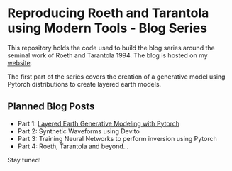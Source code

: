 # Reproducing Roeth and Tarantola using Modern Tools - Blog Series

This repository holds the code used to build the blog series around
the seminal work of Roeth and Tarantola 1994.
The blog is hosted on my [website](https://lukasmosser.github.io).

The first part of the series covers the creation of a generative model 
using Pytorch distributions to create layered earth models.

## Planned Blog Posts

- Part 1: [Layered Earth Generative Modeling with Pytorch](https://github.com/LukasMosser/roeth_tarantola_blog_series/blob/master/Roeth%20and%20Tarantola%20Reloaded%20-%20Part%201-Data%20Generation.ipynb)
- Part 2: Synthetic Waveforms using Devito
- Part 3: Training Neural Networks to perform inversion using Pytorch
- Part 4: Roeth, Tarantola and beyond...

Stay tuned!
